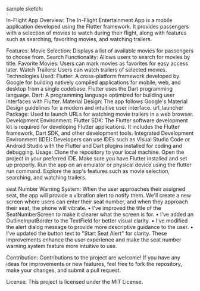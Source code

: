 sample sketch: 


In-Flight App
Overview:
The In-Flight Entertainment App is a mobile application developed using the Flutter framework. It provides passengers with a selection of movies to watch during their flight, along with features such as searching, favoriting movies, and watching trailers.

Features:
Movie Selection: Displays a list of available movies for passengers to choose from.
Search Functionality: Allows users to search for movies by title.
Favorite Movies: Users can mark movies as favorites for easy access later.
Watch Trailers: Users can watch trailers of selected movies.
Technologies Used:
Flutter: A cross-platform framework developed by Google for building natively compiled applications for mobile, web, and desktop from a single codebase. Flutter uses the Dart programming language.
Dart: A programming language optimized for building user interfaces with Flutter.
Material Design: The app follows Google's Material Design guidelines for a modern and intuitive user interface.
url_launcher Package: Used to launch URLs for watching movie trailers in a web browser.
Development Environment:
Flutter SDK: The Flutter software development kit is required for developing Flutter applications. It includes the Flutter framework, Dart SDK, and other development tools.
Integrated Development Environment (IDE): Developers can use IDEs such as Visual Studio Code or Android Studio with the Flutter and Dart plugins installed for coding and debugging.
Usage:
Clone the repository to your local machine.
Open the project in your preferred IDE.
Make sure you have Flutter installed and set up properly.
Run the app on an emulator or physical device using the flutter run command.
Explore the app's features such as movie selection, searching, and watching trailers.

seat Number Warning System: When the user approaches their assigned seat, the app will provide a vibration alert to notify them. We'll create a new screen where users can enter their seat number, and when they approach their seat, the phone will vibrate.
•	I've improved the title of the SeatNumberScreen to make it clearer what the screen is for.
•	I've added an OutlineInputBorder to the TextField for better visual clarity.
•	I've modified the alert dialog message to provide more descriptive guidance to the user.
•	I've updated the button text to "Start Seat Alert" for clarity.
These improvements enhance the user experience and make the seat number warning system feature more intuitive to use.


Contribution:
Contributions to the project are welcome! If you have any ideas for improvements or new features, feel free to fork the repository, make your changes, and submit a pull request.

License:
This project is licensed under the MIT License.






